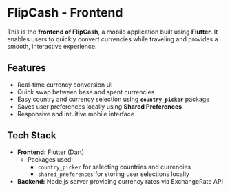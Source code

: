 # FlipCash - Frontend

This is the **frontend of FlipCash**, a mobile application built using **Flutter**. It enables users to quickly convert currencies while traveling and provides a smooth, interactive experience.

## Features
- Real-time currency conversion UI
- Quick swap between base and spent currencies
- Easy country and currency selection using **`country_picker`** package
- Saves user preferences locally using **Shared Preferences**
- Responsive and intuitive mobile interface

## Tech Stack
- **Frontend:** Flutter (Dart)  
  - Packages used:
    - `country_picker` for selecting countries and currencies
    - `shared_preferences` for storing user selections locally
- **Backend:** Node.js server providing currency rates via ExchangeRate API

